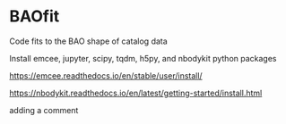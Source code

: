 # BAOfit
Code fits to the BAO shape of catalog data

Install emcee, jupyter, scipy, tqdm, h5py, and nbodykit python packages

https://emcee.readthedocs.io/en/stable/user/install/

https://nbodykit.readthedocs.io/en/latest/getting-started/install.html

adding a comment
